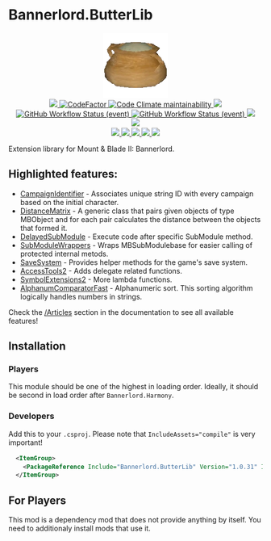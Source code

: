 # Bannerlord.ButterLib
<p align="center">
  <a href="https://github.com/BUTR/Bannerlord.ButterLib" alt="Logo">
    <img src="https://github.com/BUTR/Bannerlord.ButterLib/blob/dev/resources/Butter.png?raw=true" />
  </a>
  </br>
  <a href="https://github.com/BUTR/Bannerlord.ButterLib" alt="Lines Of Code">
    <img src="https://aschey.tech/tokei/github/BUTR/Bannerlord.ButterLib?category=code" />
  </a>
  <a href="https://www.codefactor.io/repository/github/butr/bannerlord.butterlib">
    <img src="https://www.codefactor.io/repository/github/butr/bannerlord.butterlib/badge" alt="CodeFactor" />
  </a>
  <a href="https://codeclimate.com/github/BUTR/Bannerlord.ButterLib/maintainability">
    <img alt="Code Climate maintainability" src="https://img.shields.io/codeclimate/maintainability-percentage/BUTR/Bannerlord.ButterLib">
  </a>
  <a href="https://butr.github.io/Bannerlord.ButterLib" alt="Documentation">
    <img src="https://img.shields.io/badge/Documentation-%F0%9F%94%8D-blue?style=flat" />
  </a>
  </br>
  <a href="https://github.com/BUTR/Bannerlord.ButterLib/actions/workflows/test.yml?query=branch%3Adev">
    <img alt="GitHub Workflow Status (event)" src="https://img.shields.io/github/workflow/status/BUTR/Bannerlord.ButterLib/Test?branch=dev&label=Game%20Stable%20and%20Beta">
  </a>
  <a href="https://github.com/BUTR/Bannerlord.ButterLib/actions/workflows/test-full.yml?query=branch%3Adev">
    <img alt="GitHub Workflow Status (event)" src="https://img.shields.io/github/workflow/status/BUTR/Bannerlord.ButterLib/Test%20Fully?ranch=dev&label=Supported%20Game%20Versions">
  </a>
  <a href="https://codecov.io/gh/BUTR/Bannerlord.ButterLib">
    <img src="https://codecov.io/gh/BUTR/Bannerlord.ButterLib/branch/dev/graph/badge.svg" />
  </a>
  </br>
  <a href="https://www.nuget.org/packages/Bannerlord.ButterLib" alt="NuGet Bannerlord.ButterLib">
  <img src="https://img.shields.io/nuget/v/Bannerlord.ButterLib.svg?label=NuGet%20Bannerlord.ButterLib&colorB=blue" />
  </a>
  </br>
  <a href="https://www.nexusmods.com/mountandblade2bannerlord/mods/2018" alt="NexusMods ButterLib">
    <img src="https://img.shields.io/badge/NexusMods-ButterLib-yellow.svg" />
  </a>
  <a href="https://www.nexusmods.com/mountandblade2bannerlord/mods/2018" alt="NexusMods ButterLib">
    <img src="https://img.shields.io/endpoint?url=https%3A%2F%2Fnexusmods-version-pzk4e0ejol6j.runkit.sh%3FgameId%3Dmountandblade2bannerlord%26modId%3D2018" />
  </a>
  <a href="https://www.nexusmods.com/mountandblade2bannerlord/mods/2018" alt="NexusMods ButterLib">
    <img src="https://img.shields.io/endpoint?url=https%3A%2F%2Fnexusmods-downloads-ayuqql60xfxb.runkit.sh%2F%3Ftype%3Dunique%26gameId%3D3174%26modId%3D2018" />
  </a>
  <a href="https://www.nexusmods.com/mountandblade2bannerlord/mods/2018" alt="NexusMods ButterLib">
    <img src="https://img.shields.io/endpoint?url=https%3A%2F%2Fnexusmods-downloads-ayuqql60xfxb.runkit.sh%2F%3Ftype%3Dtotal%26gameId%3D3174%26modId%3D2018" />
  </a>
  <a href="https://www.nexusmods.com/mountandblade2bannerlord/mods/2018" alt="NexusMods ButterLib">
    <img src="https://img.shields.io/endpoint?url=https%3A%2F%2Fnexusmods-downloads-ayuqql60xfxb.runkit.sh%2F%3Ftype%3Dviews%26gameId%3D3174%26modId%3D2018" />
  </a>
  </br>
</p>

Extension library for Mount & Blade II: Bannerlord.

## Highlighted features:
* [CampaignIdentifier](https://butr.github.io/Bannerlord.ButterLib/articles/CampaignIdentifier/Overview.html) - Associates unique string ID with every campaign based on the initial character.  
* [DistanceMatrix](https://butr.github.io/Bannerlord.ButterLib/articles/DistanceMatrix/Overview.html) - A generic class that pairs given objects of type MBObject and for each pair calculates the distance between the objects that formed it.  
* [DelayedSubModule](https://butr.github.io/Bannerlord.ButterLib/articles/DelayedSubModule/Overview.html) - Execute code after specific SubModule method.  
* [SubModuleWrappers](https://butr.github.io/Bannerlord.ButterLib/articles/SubModuleWrappers/Overview.html) - Wraps MBSubModulebase for easier calling of protected internal metods. 
* [SaveSystem](https://butr.github.io/Bannerlord.ButterLib/articles/SaveSystem/Overview.html) - Provides helper methods for the game's save system.
* [AccessTools2](https://butr.github.io/Bannerlord.ButterLib/api/Bannerlord.ButterLib.Common.Helpers.AccessTools2.html) - Adds delegate related functions.  
* [SymbolExtensions2](https://butr.github.io/Bannerlord.ButterLib/api/Bannerlord.ButterLib.Common.Helpers.SymbolExtensions2.html) - More lambda functions. 
* [AlphanumComparatorFast](https://butr.github.io/Bannerlord.ButterLib/api/Bannerlord.ButterLib.Common.Helpers.AlphanumComparatorFast.html) - Alphanumeric sort. This sorting algorithm logically handles numbers in strings.  

Check the [/Articles](https://butr.github.io/Bannerlord.ButterLib/articles/index.html) section in the documentation to see all available features!

## Installation
### Players
This module should be one of the highest in loading order. Ideally, it should be second in load order after ``Bannerlord.Harmony``.
### Developers
Add this to your `.csproj`. Please note that `IncludeAssets="compile"` is very important!
```xml
  <ItemGroup>
    <PackageReference Include="Bannerlord.ButterLib" Version="1.0.31" IncludeAssets="compile" />
  </ItemGroup>
```

## For Players
This mod is a dependency mod that does not provide anything by itself. You need to additionaly install mods that use it.
